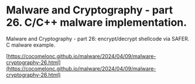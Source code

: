 # Malware and Cryptography - part 26. C/C++ malware implementation.

Malware and Cryptography - part 26: encrypt/decrypt shellcode via SAFER. C malware example.    

[https://cocomelonc.github.io/malware/2024/04/09/malware-cryptography-26.html](https://cocomelonc.github.io/malware/2024/04/09/malware-cryptography-26.html)    